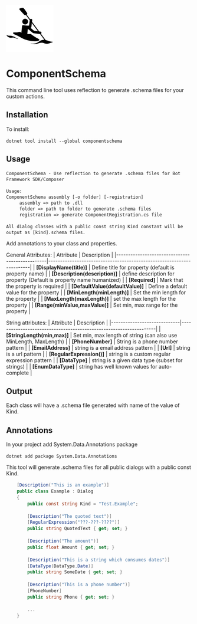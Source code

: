 ![icon](icon.png)

# ComponentSchema
This command line tool uses reflection to generate .schema files for your custom actions.

## Installation
To install:

```dotnet tool install --global componentschema```


## Usage
```
ComponentSchema - Use reflection to generate .schema files for Bot Framework SDK/Composer

Usage:
ComponentSchema assembly [-o folder] [-registration]
     assembly => path to .dll
     folder => path to folder to generate .schema files
     registration => generate ComponentRegistration.cs file

All dialog classes with a public const string Kind constant will be output as [kind].schema files.
```

Add annotations to your class and properties.

General Attributes:
| Attribute                                      | Description                                                          |
|------------------------------------------------|----------------------------------------------------------------------|
| **[DisplayName(title)]**                       | Define title for property (default is property name)                 |
| **[Description(description)]**                 | define description for property (Default is property name humanized) |
| **[Required]**                                 | Mark that the property is required                                   |
| **[DefaultValue(defaultValue)]**               | Define a default value for the property                              |
| **[MinLength(minLength)]**                     | Set the min length for the property                                  |
| **[MaxLength(maxLength)]**                     | set the max length for the property                                  |
| **[Range(minValue,maxValue)]**                 | Set min, max range for the property                                  |

String attributes:
| Attribute                   | Description                                                       |
|-----------------------------|-------------------------------------------------------------------|
| **[StringLength(min,max)]** | Set min, max length of string (can also use MinLength, MaxLength) |
| **[PhoneNumber]**           | String is a phone number pattern                                  |
| **[EmailAddress]**          | string is a email address pattern                                 |
| **[Url]**                   | string is a url pattern                                           |
| **[RegularExpression()]**   | string is a custom regular expression pattern                     |
| **[DataType]**              | string is a given data type (subset for strings)                  |
| **[EnumDataType]**          | string has well known values for auto-complete                    |


## Output
Each class will have a .schema file generated with name of the value of Kind.
 
## Annotations
In your project add System.Data.Annotations package

```dotnet add package System.Data.Annotations```

This tool will generate .schema files for all public dialogs with a public const Kind.

```csharp
    [Description("This is an example")]
    public class Example : Dialog
    {
        public const string Kind = "Test.Example";

        [Description("The quoted text")]
        [RegularExpression("???-???-????")]
        public string QuotedText { get; set; }

        [Description("The amount")]
        public float Amount { get; set; }

        [Description("This is a string which consumes dates")]
        [DataType(DataType.Date)]
        public string SomeDate { get; set; }

        [Description("This is a phone number")]
        [PhoneNumber]
        public string Phone { get; set; }
        
        ...
    }
```

